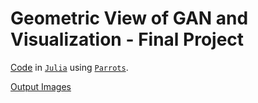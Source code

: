 # Geometric View of GAN and Visualization - Final Project

[Code](gan1d.jl) in [`Julia`](https://julialang.org/) using [`Parrots`](http://www.parrotsdnn.org/).

[Output Images](images/)
